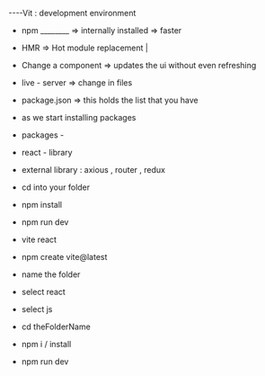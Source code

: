 ----Vit : development environment
- npm ________ => internally installed => faster
- HMR => Hot module replacement
    |
- Change a component   =>     updates the ui without even refreshing

- live - server => change in files 
- package.json => this holds the list that you have
- as we start installing packages
- packages -




- react - library
- external library : axious , router , redux
- cd into your folder
- npm install
- npm run dev

- vite react
- npm create vite@latest
- name the folder
- select react
- select js
- cd theFolderName
- npm i / install
- npm run dev